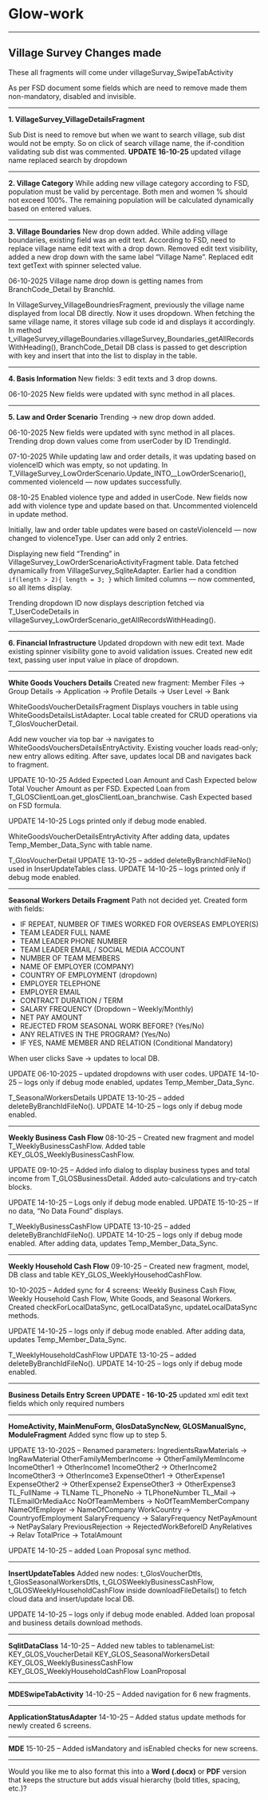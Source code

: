 # Glow-work
---

## **Village Survey Changes made**

These all fragments will come under villageSurvay_SwipeTabActivity

As per FSD document some fields which are need to remove made them non-mandatory, disabled and invisible.

---

**1. VillageSurvey_VillageDetailsFragment**

Sub Dist is need to remove but when we want to search village, sub dist would not be empty.
So on click of search village name, the if-condition validating sub dist was commented.
**UPDATE**
**16-10-25**
updated village name replaced search by dropdown 

---

**2. Village Category**
While adding new village category according to FSD, population must be valid by percentage.
Both men and women % should not exceed 100%. The remaining population will be calculated dynamically based on entered values.

---

**3. Village Boundaries**
New drop down added.
While adding village boundaries, existing field was an edit text. According to FSD, need to replace village name edit text with a drop down.
Removed edit text visibility, added a new drop down with the same label “Village Name”.
Replaced edit text getText with spinner selected value.

06-10-2025
Village name drop down is getting names from BranchCode_Detail by BranchId.

In VillageSurvey_VillageBoundriesFragment, previously the village name displayed from local DB directly.
Now it uses dropdown. When fetching the same village name, it stores village sub code id and displays it accordingly.
In method t_villageSurvey_villageBoundaries.villageSurvey_Boundaries_getAllRecordsWithHeading(), BranchCode_Detail DB class is passed to get description with key and insert that into the list to display in the table.

---

**4. Basis Information**
New fields: 3 edit texts and 3 drop downs.

06-10-2025
New fields were updated with sync method in all places.

---

**5. Law and Order Scenario**
Trending → new drop down added.

06-10-2025
New fields were updated with sync method in all places.
Trending drop down values come from userCoder by ID TrendingId.

07-10-2025
While updating law and order details, it was updating based on violenceID which was empty, so not updating.
In T_VillageSurvey_LowOrderScenario.Update_INTO__LowOrderScenario(), commented violenceId — now updates successfully.

08-10-25
Enabled violence type and added in userCode.
New fields now add with violence type and update based on that.
Uncommented violenceId in update method.

Initially, law and order table updates were based on casteViolenceId — now changed to violenceType.
User can add only 2 entries.

Displaying new field “Trending” in VillageSurvey_LowOrderScenarioActivityFragment table.
Data fetched dynamically from VillageSurvey_SqliteAdapter.
Earlier had a condition `if(length > 2){ length = 3; }` which limited columns — now commented, so all items display.

Trending dropdown ID now displays description fetched via T_UserCodeDetails in
villageSurvey_LowOrderScenario_getAllRecordsWithHeading().

---

**6. Financial Infrastructure**
Updated dropdown with new edit text.
Made existing spinner visibility gone to avoid validation issues.
Created new edit text, passing user input value in place of dropdown.

---

**White Goods Vouchers Details**
Created new fragment:
Member Files → Group Details → Application → Profile Details → User Level → Bank

WhiteGoodsVoucherDetailsFragment
Displays vouchers in table using WhiteGoodsDetailsListAdapter.
Local table created for CRUD operations via T_GlosVoucherDetail.

Add new voucher via top bar → navigates to WhiteGoodsVouchersDetailsEntryActivity.
Existing voucher loads read-only; new entry allows editing.
After save, updates local DB and navigates back to fragment.

UPDATE 10-10-25
Added Expected Loan Amount and Cash Expected below Total Voucher Amount as per FSD.
Expected Loan from T_GLOSClientLoan.get_glosClientLoan_branchwise.
Cash Expected based on FSD formula.

UPDATE 14-10-25
Logs printed only if debug mode enabled.

WhiteGoodsVoucherDetailsEntryActivity
After adding data, updates Temp_Member_Data_Sync with table name.

T_GlosVoucherDetail
UPDATE 13-10-25 – added deleteByBranchIdFileNo() used in InserUpdateTables class.
UPDATE 14-10-25 – logs printed only if debug mode enabled.

---

**Seasonal Workers Details Fragment**
Path not decided yet.
Created form with fields:

* IF REPEAT, NUMBER OF TIMES WORKED FOR OVERSEAS EMPLOYER(S)
* TEAM LEADER FULL NAME
* TEAM LEADER PHONE NUMBER
* TEAM LEADER EMAIL / SOCIAL MEDIA ACCOUNT
* NUMBER OF TEAM MEMBERS
* NAME OF EMPLOYER (COMPANY)
* COUNTRY OF EMPLOYMENT (dropdown)
* EMPLOYER TELEPHONE
* EMPLOYER EMAIL
* CONTRACT DURATION / TERM
* SALARY FREQUENCY (Dropdown – Weekly/Monthly)
* NET PAY AMOUNT
* REJECTED FROM SEASONAL WORK BEFORE? (Yes/No)
* ANY RELATIVES IN THE PROGRAM? (Yes/No)
* IF YES, NAME MEMBER AND RELATION (Conditional Mandatory)

When user clicks Save → updates to local DB.

UPDATE 06-10-2025 – updated dropdowns with user codes.
UPDATE 14-10-25 – logs only if debug mode enabled, updates Temp_Member_Data_Sync.

T_SeasonalWorkersDetails
UPDATE 13-10-25 – added deleteByBranchIdFileNo().
UPDATE 14-10-25 – logs only if debug mode enabled.

---

**Weekly Business Cash Flow**
08-10-25 – Created new fragment and model T_WeeklyBusinessCashFlow.
Added table KEY_GLOS_WeeklyBusinessCashFlow.

UPDATE 09-10-25 – Added info dialog to display business types and total income from T_GLOSBusinessDetail.
Added auto-calculations and try-catch blocks.

UPDATE 14-10-25 – Logs only if debug mode enabled.
UPDATE 15-10-25 – If no data, “No Data Found” displays.

T_WeeklyBusinessCashFlow
UPDATE 13-10-25 – added deleteByBranchIdFileNo().
UPDATE 14-10-25 – logs only if debug mode enabled.
After adding data, updates Temp_Member_Data_Sync.

---

**Weekly Household Cash Flow**
09-10-25 – Created new fragment, model, DB class and table KEY_GLOS_WeeklyHousehodCashFlow.

10-10-2025 – Added sync for 4 screens:
Weekly Business Cash Flow, Weekly Household Cash Flow, White Goods, and Seasonal Workers.
Created checkForLocalDataSync, getLocalDataSync, updateLocalDataSync methods.

UPDATE 14-10-25 – logs only if debug mode enabled.
After adding data, updates Temp_Member_Data_Sync.

T_WeeklyHouseholdCashFlow
UPDATE 13-10-25 – added deleteByBranchIdFileNo().
UPDATE 14-10-25 – logs only if debug mode enabled.

---

**Business Details Entry Screen**
**UPDATE - 16-10-25**
updated xml edit text fields which only required numbers

---

**HomeActivity, MainMenuForm, GlosDataSyncNew, GLOSManualSync, ModuleFragment**
Added sync flow up to step 5.

UPDATE 13-10-2025 – Renamed parameters:
IngredientsRawMaterials → IngRawMaterial
OtherFamilyMemberIncome → OtherFamilyMemIncome
IncomeOther1 → OtherIncome1
IncomeOther2 → OtherIncome2
IncomeOther3 → OtherIncome3
ExpenseOther1 → OtherExpense1
ExpenseOther2 → OtherExpense2
ExpenseOther3 → OtherExpense3
TL_FullName → TLName
TL_PhoneNo → TLPhoneNumber
TL_Mail → TLEmailOrMediaAcc
NoOfTeamMembers → NoOfTeamMemberCompany
NameOfEmployer → NameOfCompany
WorkCountry → CountryofEmployment
SalaryFrequency → SalaryFrequency
NetPayAmount → NetPaySalary
PreviousRejection → RejectedWorkBeforeID
AnyRelatives → Relav
TotalPrice → TotalAmount

UPDATE 14-10-25 – added Loan Proposal sync method.

---

**InsertUpdateTables**
Added new nodes:
t_GlosVoucherDtls, t_GlosSeasonalWorkersDtls, t_GLOSWeeklyBusinessCashFlow, t_GLOSWeeklyHouseholdCashFlow
inside downloadFileDetails() to fetch cloud data and insert/update local DB.

UPDATE 14-10-25 – logs only if debug mode enabled.
Added loan proposal and business details download methods.

---

**SqlitDataClass**
14-10-25 – Added new tables to tablenameList:
KEY_GLOS_VoucherDetail
KEY_GLOS_SeasonalWorkersDetail
KEY_GLOS_WeeklyBusinessCashFlow
KEY_GLOS_WeeklyHouseholdCashFlow
LoanProposal

---

**MDESwipeTabActivity**
14-10-25 – Added navigation for 6 new fragments.

---

**ApplicationStatusAdapter**
14-10-25 – Added status update methods for newly created 6 screens.

---

**MDE**
15-10-25 – Added isMandatory and isEnabled checks for new screens.

---

Would you like me to also format this into a **Word (.docx)** or **PDF** version that keeps the structure but adds visual hierarchy (bold titles, spacing, etc.)?
